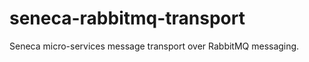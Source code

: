 seneca-rabbitmq-transport
=========================

Seneca micro-services message transport over RabbitMQ messaging.
